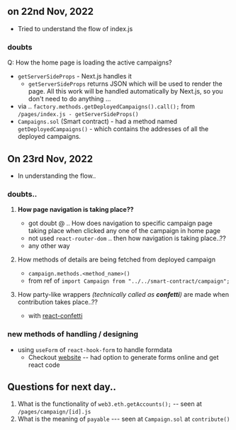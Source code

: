 ## on 22nd Nov, 2022

- Tried to understand the flow of index.js

### doubts

Q: How the home page is loading the active campaigns?

- `getServerSideProps` - Next.js handles it
  - `getServerSideProps` returns JSON which will be used to render the page. All this work will be handled automatically by Next.js, so you don't need to do anything ...
- via .. `factory.methods.getDeployedCampaigns().call();`
  from `/pages/index.js - getServerSideProps()`
- `Campaigns.sol` (Smart contract) - had a method named `getDeployedCampaigns()` - which contains the addresses of all the deployed campaigns.

## On 23rd Nov, 2022

- In understanding the flow..

### doubts..

1. **How page navigation is taking place??**

   - got doubt @ .. How does navigation to specific campaign page taking place when clicked any one of the campaign in home page
   - not used `react-router-dom` .. then how navigation is taking place..??
   - any other way

2. How methods of details are being fetched from deployed campaign

   - `campaign.methods.<method_name>()`
   - from ref of `import Campaign from "../../smart-contract/campaign";`

3. How party-like wrappers _(technically called as **confetti**)_ are made when contribution takes place..??
   - with [react-confetti](https://www.npmjs.com/package/react-confetti)

### new methods of handling / designing

- using `useForm` of `react-hook-form` to handle formdata
  - Checkout [website](https://react-hook-form.com/) -- had option to generate forms online and get react code

## Questions for next day..

1. What is the functionality of `web3.eth.getAccounts();` -- seen at `/pages/campaign/[id].js`
2. What is the meaning of `payable` --- seen at `Campaign.sol` at `contribute()`
